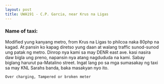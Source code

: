 ```yaml
---
layout: post
title: UWA191 - C.P. Garcia, near Krus na Ligas
---
```


### Name of taxi:  

Modified yung kanyang metro, from Krus na Ligas to philcoa naka 80php na kagad. At pansin ko kapag diretso yung daan at walang traffic sunod-sunod ung patak ng metro. Dinrop nya kami sa may DENR east ave. kasi nasira daw bigla ung preno, napansin nya atang nagdududa na kami. Sabay biglang harurut pa-Matalino street. Ingat lang po sa mga sumasakay ng taxi sa may KNL Sarahs banda, baka masakyan nyo ito.

```Over charging, Tampered or broken meter```

